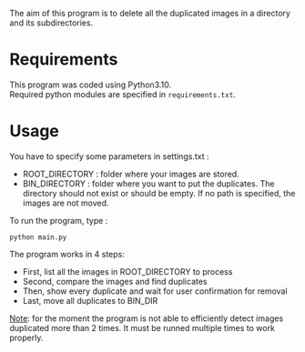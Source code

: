 The aim of this program is to delete all the duplicated images in a directory and its subdirectories.

# Requirements

This program was coded using Python3.10.  
Required python modules are specified in `requirements.txt`.

# Usage

You have to specify some parameters in settings.txt :
- ROOT_DIRECTORY : folder where your images are stored.
- BIN_DIRECTORY : folder where you want to put the duplicates. The directory should not exist or should be empty.
If no path is specified, the images are not moved.

To run the program, type :
```
python main.py
```

The program works in 4 steps:
- First, list all the images in ROOT_DIRECTORY to process
- Second, compare the images and find duplicates
- Then, show every duplicate and wait for user confirmation for removal
- Last, move all duplicates to BIN_DIR

<ins>Note</ins>: for the moment the program is not able to efficiently detect images duplicated more than 2 times.
It must be runned multiple times to work properly.